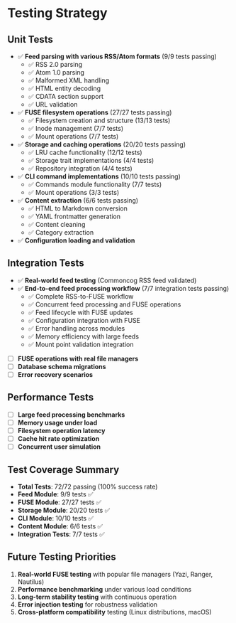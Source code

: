 # Testing Strategy

## Unit Tests

- ✅ **Feed parsing with various RSS/Atom formats** (9/9 tests passing)
  - ✅ RSS 2.0 parsing
  - ✅ Atom 1.0 parsing  
  - ✅ Malformed XML handling
  - ✅ HTML entity decoding
  - ✅ CDATA section support
  - ✅ URL validation
- ✅ **FUSE filesystem operations** (27/27 tests passing)
  - ✅ Filesystem creation and structure (13/13 tests)
  - ✅ Inode management (7/7 tests)
  - ✅ Mount operations (7/7 tests)
- ✅ **Storage and caching operations** (20/20 tests passing)
  - ✅ LRU cache functionality (12/12 tests)
  - ✅ Storage trait implementations (4/4 tests)
  - ✅ Repository integration (4/4 tests)
- ✅ **CLI command implementations** (10/10 tests passing)
  - ✅ Commands module functionality (7/7 tests)
  - ✅ Mount operations (3/3 tests)
- ✅ **Content extraction** (6/6 tests passing)
  - ✅ HTML to Markdown conversion
  - ✅ YAML frontmatter generation
  - ✅ Content cleaning
  - ✅ Category extraction
- ✅ **Configuration loading and validation**

## Integration Tests

- ✅ **Real-world feed testing** (Commoncog RSS feed validated)
- ✅ **End-to-end feed processing workflow** (7/7 integration tests passing)
  - ✅ Complete RSS-to-FUSE workflow
  - ✅ Concurrent feed processing and FUSE operations
  - ✅ Feed lifecycle with FUSE updates
  - ✅ Configuration integration with FUSE
  - ✅ Error handling across modules
  - ✅ Memory efficiency with large feeds
  - ✅ Mount point validation integration
- [ ] **FUSE operations with real file managers**
- [ ] **Database schema migrations**
- [ ] **Error recovery scenarios**

## Performance Tests

- [ ] **Large feed processing benchmarks**
- [ ] **Memory usage under load**
- [ ] **Filesystem operation latency**
- [ ] **Cache hit rate optimization**
- [ ] **Concurrent user simulation**

## Test Coverage Summary

- **Total Tests**: 72/72 passing (100% success rate)
- **Feed Module**: 9/9 tests ✅
- **FUSE Module**: 27/27 tests ✅
- **Storage Module**: 20/20 tests ✅
- **CLI Module**: 10/10 tests ✅
- **Content Module**: 6/6 tests ✅
- **Integration Tests**: 7/7 tests ✅

## Future Testing Priorities

1. **Real-world FUSE testing** with popular file managers (Yazi, Ranger, Nautilus)
2. **Performance benchmarking** under various load conditions
3. **Long-term stability testing** with continuous operation
4. **Error injection testing** for robustness validation
5. **Cross-platform compatibility** testing (Linux distributions, macOS)
